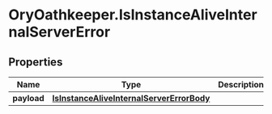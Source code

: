 # OryOathkeeper.IsInstanceAliveInternalServerError

## Properties

| Name        | Type                                                                                    | Description | Notes      |
| ----------- | --------------------------------------------------------------------------------------- | ----------- | ---------- |
| **payload** | [**IsInstanceAliveInternalServerErrorBody**](IsInstanceAliveInternalServerErrorBody.md) |             | [optional] |
